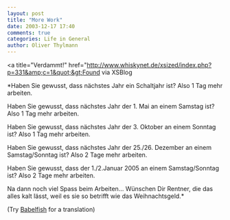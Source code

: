 ```yaml
---
layout: post
title: "More Work"
date: 2003-12-17 17:40
comments: true
categories: Life in General
author: Oliver Thylmann
---
```



&lt;a title=&quot;Verdammt!&quot; href=&quot;http://www.whiskynet.de/xsized/index.php?p=331&amp;c=1&quot;&gt;Found via XSBlog

*Haben Sie gewusst, dass nächstes Jahr ein Schaltjahr ist?
Also 1 Tag mehr arbeiten.

Haben Sie gewusst, dass nächstes Jahr der 1. Mai an einem Samstag ist?
Also 1 Tag mehr arbeiten.

Haben Sie gewusst, dass nächstes Jahr der 3. Oktober an einem Sonntag ist?
Also 1 Tag mehr arbeiten.

Haben Sie gewusst, dass nächstes Jahr der 25./26. Dezember an einem Samstag/Sonntag ist?
Also 2 Tage mehr arbeiten.

Haben Sie gewusst, dass der 1./2.Januar 2005 an einem Samstag/Sonntag ist?
Also 2 Tage mehr arbeiten.

Na dann noch viel Spass beim Arbeiten...
Wünschen Dir Rentner, die das alles kalt lässt, weil es sie so betrifft wie das Weihnachtsgeld.*

(Try [Babelfish](http://babelfish.altavista.com/) for a translation)


